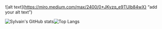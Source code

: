 ![alt text](https://miro.medium.com/max/2400/0*JKyzq_e9TUlb84wX} “add your alt text”)





![Sylvain's GitHub stats](https://github-readme-stats.vercel.app/api?username=Sylvain-Valvassori&show_icons=true&theme=react)![Top Langs](https://github-readme-stats.vercel.app/api/top-langs/?username=Sylvain-Valvassori&langs_count=10&theme=react)
